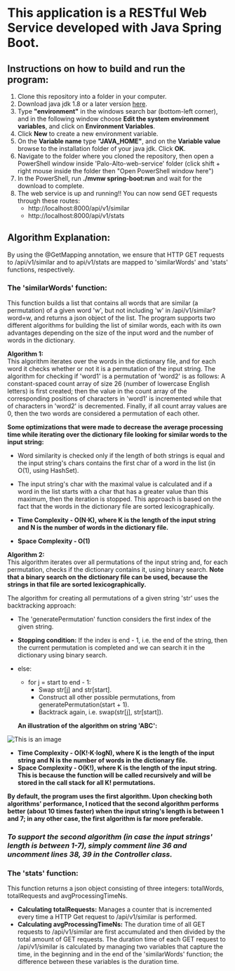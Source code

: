 # This application is a RESTful Web Service developed with Java Spring Boot.
## Instructions on how to build and run the program:
1. Clone this repository into a folder in your computer.
2. Download java jdk 1.8 or a later version [here](https://www.oracle.com/java/technologies/downloads/).
3. Type **"environment"** in the windows search bar (bottom-left corner), and in the following window choose **Edit the system environment variables**, and click on **Environment Variables**.
4. Click **New** to create a new environment variable.
5. On the **Variable name** type **"JAVA_HOME"**, and on the **Variable value** browse to the installation folder of your java jdk. Click **OK**.   
6. Navigate to the folder where you cloned the repository, then open a PowerShell window inside 'Palo-Alto-web-service' folder (click shift + right mouse inside the folder then "Open PowerShell window here")
7. In the PowerShell, run **./mvnw spring-boot:run** and wait for the download to complete.
8. The web service is up and running!! You can now send GET requests through these routes:
   - http://localhost:8000/api/v1/similar
   - http://localhost:8000/api/v1/stats  
    
    
## Algorithm Explanation:
By using the @GetMapping annotation, we ensure that HTTP GET requests to /api/v1/similar and to api/v1/stats are mapped to 'similarWords' and 'stats' functions, respectively.
### The 'similarWords' function:
This function builds a list that contains all words that are similar (a permutation) of a given word 'w', but not including 'w' in /api/v1/similar?word=w, and returns a json object of the list. The program supports two different algorithms for building the list of similar words, each with its own advantages depending on the size of the input word and the number of words in the dictionary.  

**Algorithm 1:**  
This algorithm iterates over the words in the dictionary file, and for each word it checks whether or not it is a permutation of the input string.
The algorithm for checking if 'word1' is a permutation of 'word2' is as follows: 
A constant-spaced count array of size 26 (number of lowercase English letters) is first created; then the value in the count array of the corresponding positions of characters in 'word1' is incremented while that of characters in 'word2' is decremented. Finally, if all count array values are 0, then the two words are considered a permutation of each other.  
  
  
**Some optimizations that were made to decrease the average processing time while iterating over the dictionary file looking for similar words to the input string:**
- Word similarity is checked only if the length of both strings is equal and the input string's chars contains the first char of a word in the list (in O(1), using HashSet).
- The input string's char with the maximal value is calculated and if a word in the list starts with a char that has a greater value than this maximum, then the iteration is stopped. This approach is based on the fact that the words in the dictionary file are sorted lexicographically.
      
- **Time Complexity - O(N⋅K), where K is the length of the input string and N is the number of words in the dictionary file.**  
- **Space Complexity - O(1)**  

**Algorithm 2:**  
This algorithm iterates over all permutations of the input string and, for each permutation, checks if the dictionary contains it, using binary search. **Note that a binary search on the dictionary file can be used, because the strings in that file are sorted lexicographically.**  
  
  
The algorithm for creating all permutations of a given string 'str' uses the backtracking approach:  
- The 'generatePermutation' function considers the first index of the given string.
- **Stopping condition:** If the index is end - 1, i.e. the end of the string, then the current permutation is completed and we can search it in the dictionary using binary search.
- else: 
  - for j = start to end - 1:
    - Swap str[j] and str[start].
    - Construct all other possible permutations, from generatePermutation(start + 1).
    - Backtrack again, i.e. swap(str[j], str[start]).  
    
  **An illustration of the algorithm on string 'ABC':**  
 
 ![This is an image](https://static.javatpoint.com/programs/images/program-to-find-all-the-permutations-of-a-string.png)  
   
   
 - **Time Complexity - O(K!⋅K⋅logN), where K is the length of the input string and N is the number of words in the dictionary file.**  
 - **Space Complexity - O(K!), where K is the length of the input string. This is because the function will be called recursively and will be stored in the call stack for all K! permutations.**  
   
     
**By default, the program uses the first algorithm. Upon checking both algorithms' performance, I noticed that the second algorithm performs better (about 10 times faster) when the input string's length is between 1 and 7; in any other case, the first algorithm is far more preferable.** 
  
### *To support the second algorithm (in case the input strings' length is between 1-7),  simply comment line 36 and uncomment lines 38, 39 in the Controller class.*
  
  
  
  
### The 'stats' function:
This function returns a json object consisting of three integers: totalWords, totalRequests and avgProcessingTimeNs. 

- **Calculating totalRequests:** Manages a counter that is incremented every time a HTTP Get request to /api/v1/similar is performed.
- **Calculating avgProcessingTimeNs:** The duration time of all GET requests to /api/v1/similar are first accumulated and then divided by the total amount of GET requests. The duration time of each GET request to /api/v1/similar is calculated by managing two variables that capture the time, in the beginning and in the end of the 'similarWords' function; the difference between these variables is the duration time. 
 
